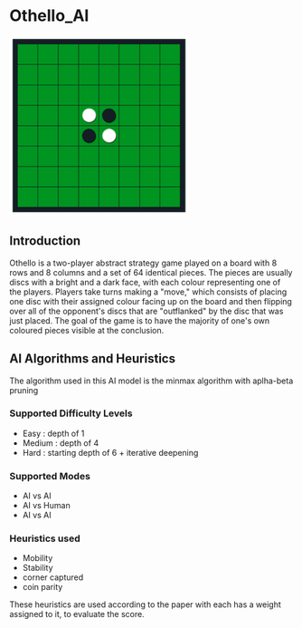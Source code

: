 # Othello_AI
![Othello Game main](images/image_1.png "Othello Game")
## Introduction
Othello is a two-player abstract strategy game played on a board with 8 rows and 8 columns and a set of 64 identical pieces. The pieces are usually discs with a bright and a dark face, with each colour representing one of the players. Players take turns making a "move," which consists of placing one disc with their assigned colour facing up on the board and then flipping over all of the opponent's discs that are "outflanked" by the disc that was just placed.  The goal of the game is to have the majority of one's own coloured pieces visible at the conclusion. 

## AI Algorithms and Heuristics 
The algorithm used in this AI model is the minmax algorithm with aplha-beta pruning 
### Supported Difficulty Levels
*	Easy		: depth of 1
*	Medium	: depth of 4 
*	Hard		: starting depth of 6 + iterative deepening

### Supported Modes
* AI vs AI 
* AI vs Human
* AI vs AI

### Heuristics used
* Mobility
* Stability
* corner captured
* coin parity

These heuristics are used according to the paper with each has a weight assigned to it, to evaluate the score.
